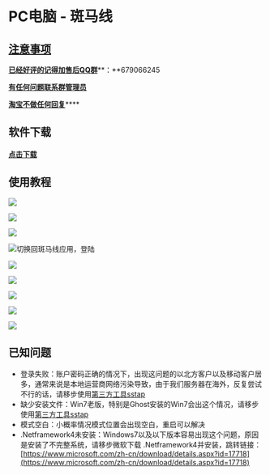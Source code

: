 # PC电脑 - 斑马线

## [注意事项](https://bmxcloud.fun/)

[**已经好评的记得加售后QQ群**](https://bmxcloud.fun/)**：**679066245

[**有任何问题联系群管理员**](https://bmxcloud.fun/)

[ **淘宝不做任何回复**](https://bmxcloud.fun/)\*\*\*\*

## 软件下载

#### [点击下载](https://www.lanzous.com/i3sie2f) 

## 使用教程



![](../.gitbook/assets/image-74.png)



![](../.gitbook/assets/image-2.png)

![](../.gitbook/assets/image%20%2811%29.png)



![&#x5207;&#x6362;&#x56DE;&#x6591;&#x9A6C;&#x7EBF;&#x5E94;&#x7528;&#xFF0C;&#x767B;&#x9646;](../.gitbook/assets/image-63.png)

![](../.gitbook/assets/image%20%288%29.png)

![](../.gitbook/assets/image%20%2835%29.png)



![](../.gitbook/assets/image-30.png)

![](../.gitbook/assets/image%20%2853%29.png)



![](../.gitbook/assets/image-46.png)

## 已知问题

* 登录失败：账户密码正确的情况下，出现这问题的以北方客户以及移动客户居多，通常来说是本地运营商网络污染导致，由于我们服务器在海外，反复尝试不行的话，请移步使用[第三方工具sstap](https://bmx168.com/other/sstap.html)
* 缺少安装文件：Win7老版，特别是Ghost安装的Win7会出这个情况，请移步使用[第三方工具sstap](https://bmx168.com/other/sstap.html)
* 模式空白：小概率情况模式位置会出现空白，重启可以解决
* .Netframework4未安装：Windows7以及以下版本容易出现这个问题，原因是安装了不完整系统，请移步微软下载 .Netframework4并安装，跳转链接：[https://www.microsoft.com/zh-cn/download/details.aspx?id=17718](https://www.microsoft.com/zh-cn/download/details.aspx?id=17718)











